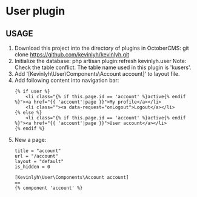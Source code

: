# User plugin

## USAGE
1. Download this project into the directory of plugins in OctoberCMS:
git clone https://github.com/kevinlyh/kevinlyh.git 
2. Initialize the database: 
    php artisan plugin:refresh kevinlyh.user 
    Note: Check the table conflict. The table name used in this plugin is 'kusers'.
3. Add '[Kevinlyh\User\Components\Account account]' to layout file.
4. Add following content into navigation bar:
    ```
    {% if user %}
        <li class="{% if this.page.id == 'account' %}active{% endif %}"><a href="{{ 'account'|page }}">My profile</a></li>
        <li class=""><a data-request="onLogout">Logout</a></li>
    {% else %}
        <li class="{% if this.page.id == 'account' %}active{% endif %}"><a href="{{ 'account'|page }}">User account</a></li>
    {% endif %}
    ```
 5. New a page:
     ```
     title = "account"
     url = "/account"
     layout = "default"
     is_hidden = 0
     
     [Kevinlyh\User\Components\Account account]
     ==
     {% component 'account' %}
    ```
